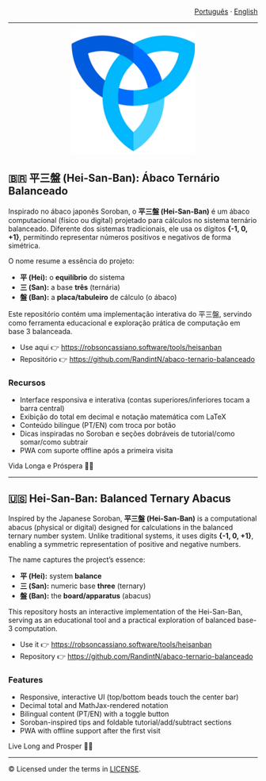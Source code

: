 <!--
  Copyright (c) 2025 Robson Cassiano
  Licensed under the MIT License. See the LICENSE file in the project root for full text.
-->

<!-- Language Selector -->
<p align="right">
  <a href="#portugues">Português</a> ·
  <a href="#english">English</a>
</p>

---

<div align="center">
  <img src="assets/triquetra.webp" alt="Logotipo do Hei-San-Ban" width="250"/>
</div>


## <a id="portugues"></a>🇧🇷 平三盤 (Hei-San-Ban): Ábaco Ternário Balanceado

Inspirado no ábaco japonês Soroban, o **平三盤 (Hei-San-Ban)** é um ábaco computacional (físico ou digital) projetado para cálculos no sistema ternário balanceado. Diferente dos sistemas tradicionais, ele usa os dígitos **{-1, 0, +1}**, permitindo representar números positivos e negativos de forma simétrica.

O nome resume a essência do projeto:
- **平 (Hei):** o **equilíbrio** do sistema
- **三 (San):** a base **três** (ternária)
- **盤 (Ban):** a **placa/tabuleiro** de cálculo (o ábaco)

Este repositório contém uma implementação interativa do 平三盤, servindo como ferramenta educacional e exploração prática de computação em base 3 balanceada.

- Use aqui 👉 https://robsoncassiano.software/tools/heisanban
- Repositório 👉 https://github.com/RandintN/abaco-ternario-balanceado

### Recursos
- Interface responsiva e interativa (contas superiores/inferiores tocam a barra central)
- Exibição do total em decimal e notação matemática com LaTeX
- Conteúdo bilíngue (PT/EN) com troca por botão
- Dicas inspiradas no Soroban e seções dobráveis de tutorial/como somar/como subtrair
- PWA com suporte offline após a primeira visita

Vida Longa e Próspera 🖖🏻

---

## <a id="english"></a>🇺🇸 Hei-San-Ban: Balanced Ternary Abacus

Inspired by the Japanese Soroban, **平三盤 (Hei-San-Ban)** is a computational abacus (physical or digital) designed for calculations in the balanced ternary number system. Unlike traditional systems, it uses digits **{-1, 0, +1}**, enabling a symmetric representation of positive and negative numbers.

The name captures the project’s essence:
- **平 (Hei):** system **balance**
- **三 (San):** numeric base **three** (ternary)
- **盤 (Ban):** the **board/apparatus** (abacus)

This repository hosts an interactive implementation of the Hei-San-Ban, serving as an educational tool and a practical exploration of balanced base-3 computation.

- Use it 👉 https://robsoncassiano.software/tools/heisanban
- Repository 👉 https://github.com/RandintN/abaco-ternario-balanceado

### Features
- Responsive, interactive UI (top/bottom beads touch the center bar)
- Decimal total and MathJax-rendered notation
- Bilingual content (PT/EN) with a toggle button
- Soroban-inspired tips and foldable tutorial/add/subtract sections
- PWA with offline support after the first visit

Live Long and Prosper 🖖🏻

---

© Licensed under the terms in [LICENSE](LICENSE).
